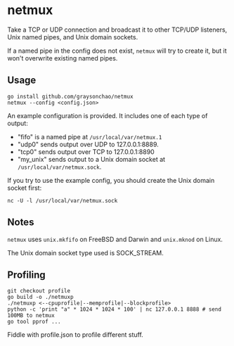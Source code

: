 # netmux
Take a TCP or UDP connection and broadcast it to other TCP/UDP listeners, Unix named pipes, and Unix domain sockets.

If a named pipe in the config does not exist, `netmux` will try to create it,
 but it won't overwrite existing named pipes.

## Usage
    go install github.com/graysonchao/netmux
    netmux --config <config.json>

An example configuration is provided. It includes one of each type of output:

* "fifo" is a named pipe at `/usr/local/var/netmux.1`
* "udp0" sends output over UDP to 127.0.0.1:8889.
* "tcp0" sends output over TCP to 127.0.0.1:8890
* "my_unix" sends output to a Unix domain socket at `/usr/local/var/netmux.sock`.

If you try to use the example config, you should create the Unix domain socket first:

    nc -U -l /usr/local/var/netmux.sock

## Notes
`netmux` uses `unix.mkfifo` on FreeBSD and Darwin and `unix.mknod` on Linux.

The Unix domain socket type used is SOCK_STREAM.

## Profiling
    git checkout profile
    go build -o ./netmuxp
    ./netmuxp <--cpuprofile|--memprofile|--blockprofile>
    python -c 'print "a" * 1024 * 1024 * 100' | nc 127.0.0.1 8888 # send 100MB to netmux
    go tool pprof ...

Fiddle with profile.json to profile different stuff.
